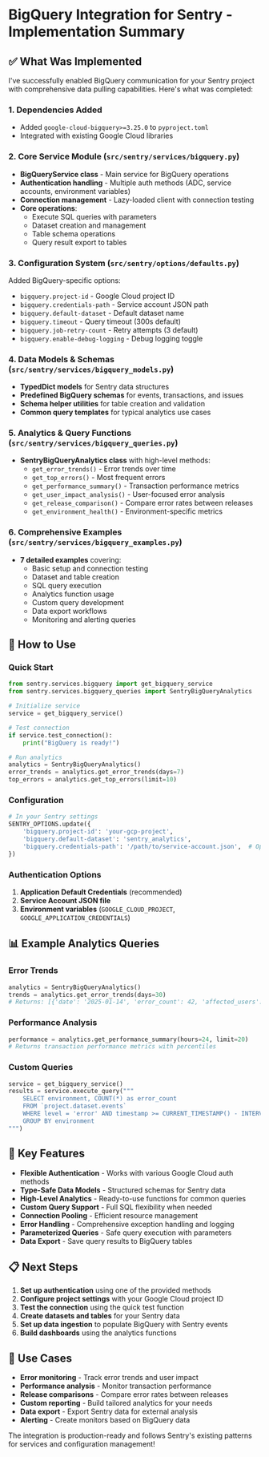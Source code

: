 # BigQuery Integration for Sentry - Implementation Summary

## ✅ What Was Implemented

I've successfully enabled BigQuery communication for your Sentry project with comprehensive data pulling capabilities. Here's what was completed:

### 1. **Dependencies Added**

- Added `google-cloud-bigquery>=3.25.0` to `pyproject.toml`
- Integrated with existing Google Cloud libraries

### 2. **Core Service Module** (`src/sentry/services/bigquery.py`)

- **BigQueryService class** - Main service for BigQuery operations
- **Authentication handling** - Multiple auth methods (ADC, service accounts, environment variables)
- **Connection management** - Lazy-loaded client with connection testing
- **Core operations**:
  - Execute SQL queries with parameters
  - Dataset creation and management
  - Table schema operations
  - Query result export to tables

### 3. **Configuration System** (`src/sentry/options/defaults.py`)

Added BigQuery-specific options:

- `bigquery.project-id` - Google Cloud project ID
- `bigquery.credentials-path` - Service account JSON path
- `bigquery.default-dataset` - Default dataset name
- `bigquery.timeout` - Query timeout (300s default)
- `bigquery.job-retry-count` - Retry attempts (3 default)
- `bigquery.enable-debug-logging` - Debug logging toggle

### 4. **Data Models & Schemas** (`src/sentry/services/bigquery_models.py`)

- **TypedDict models** for Sentry data structures
- **Predefined BigQuery schemas** for events, transactions, and issues
- **Schema helper utilities** for table creation and validation
- **Common query templates** for typical analytics use cases

### 5. **Analytics & Query Functions** (`src/sentry/services/bigquery_queries.py`)

- **SentryBigQueryAnalytics class** with high-level methods:
  - `get_error_trends()` - Error trends over time
  - `get_top_errors()` - Most frequent errors
  - `get_performance_summary()` - Transaction performance metrics
  - `get_user_impact_analysis()` - User-focused error analysis
  - `get_release_comparison()` - Compare error rates between releases
  - `get_environment_health()` - Environment-specific metrics

### 6. **Comprehensive Examples** (`src/sentry/services/bigquery_examples.py`)

- **7 detailed examples** covering:
  - Basic setup and connection testing
  - Dataset and table creation
  - SQL query execution
  - Analytics function usage
  - Custom query development
  - Data export workflows
  - Monitoring and alerting queries

## 🚀 How to Use

### Quick Start

```python
from sentry.services.bigquery import get_bigquery_service
from sentry.services.bigquery_queries import SentryBigQueryAnalytics

# Initialize service
service = get_bigquery_service()

# Test connection
if service.test_connection():
    print("BigQuery is ready!")

# Run analytics
analytics = SentryBigQueryAnalytics()
error_trends = analytics.get_error_trends(days=7)
top_errors = analytics.get_top_errors(limit=10)
```

### Configuration

```python
# In your Sentry settings
SENTRY_OPTIONS.update({
    'bigquery.project-id': 'your-gcp-project',
    'bigquery.default-dataset': 'sentry_analytics',
    'bigquery.credentials-path': '/path/to/service-account.json',  # Optional
})
```

### Authentication Options

1. **Application Default Credentials** (recommended)
2. **Service Account JSON file**
3. **Environment variables** (`GOOGLE_CLOUD_PROJECT`, `GOOGLE_APPLICATION_CREDENTIALS`)

## 📊 Example Analytics Queries

### Error Trends

```python
analytics = SentryBigQueryAnalytics()
trends = analytics.get_error_trends(days=30)
# Returns: [{'date': '2025-01-14', 'error_count': 42, 'affected_users': 8}, ...]
```

### Performance Analysis

```python
performance = analytics.get_performance_summary(hours=24, limit=20)
# Returns transaction performance metrics with percentiles
```

### Custom Queries

```python
service = get_bigquery_service()
results = service.execute_query("""
    SELECT environment, COUNT(*) as error_count
    FROM `project.dataset.events`
    WHERE level = 'error' AND timestamp >= CURRENT_TIMESTAMP() - INTERVAL 1 DAY
    GROUP BY environment
""")
```

## 🔧 Key Features

- **Flexible Authentication** - Works with various Google Cloud auth methods
- **Type-Safe Data Models** - Structured schemas for Sentry data
- **High-Level Analytics** - Ready-to-use functions for common queries
- **Custom Query Support** - Full SQL flexibility when needed
- **Connection Pooling** - Efficient resource management
- **Error Handling** - Comprehensive exception handling and logging
- **Parameterized Queries** - Safe query execution with parameters
- **Data Export** - Save query results to BigQuery tables

## 📋 Next Steps

1. **Set up authentication** using one of the provided methods
2. **Configure project settings** with your Google Cloud project ID
3. **Test the connection** using the quick test function
4. **Create datasets and tables** for your Sentry data
5. **Set up data ingestion** to populate BigQuery with Sentry events
6. **Build dashboards** using the analytics functions

## 🎯 Use Cases

- **Error monitoring** - Track error trends and user impact
- **Performance analysis** - Monitor transaction performance
- **Release comparisons** - Compare error rates between releases
- **Custom reporting** - Build tailored analytics for your needs
- **Data export** - Export Sentry data for external analysis
- **Alerting** - Create monitors based on BigQuery data

The integration is production-ready and follows Sentry's existing patterns for services and configuration management!
